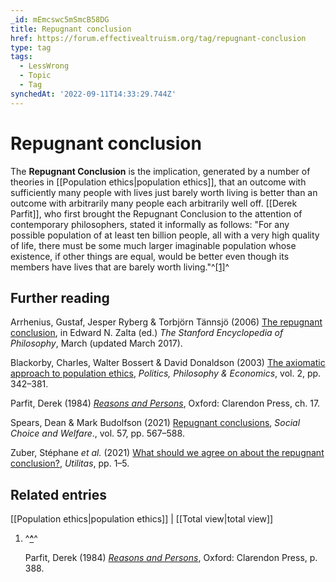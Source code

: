 ```yaml
---
_id: mEmcswc5mSmcB58DG
title: Repugnant conclusion
href: https://forum.effectivealtruism.org/tag/repugnant-conclusion
type: tag
tags:
  - LessWrong
  - Topic
  - Tag
synchedAt: '2022-09-11T14:33:29.744Z'
---
```

# Repugnant conclusion

The **Repugnant Conclusion** is the implication, generated by a number of theories in [[Population ethics|population ethics]], that an outcome with sufficiently many people with lives just barely worth living is better than an outcome with arbitrarily many people each arbitrarily well off. [[Derek Parfit]], who first brought the Repugnant Conclusion to the attention of contemporary philosophers, stated it informally as follows: "For any possible population of at least ten billion people, all with a very high quality of life, there must be some much larger imaginable population whose existence, if other things are equal, would be better even though its members have lives that are barely worth living."^[\[1\]](#fn2v9m1coctmx)^

Further reading
---------------

Arrhenius, Gustaf, Jesper Ryberg & Torbjörn Tännsjö (2006) [The repugnant conclusion](https://plato.stanford.edu/archives/spr2017/entries/repugnant-conclusion/), in Edward N. Zalta (ed.) *The Stanford Encyclopedia of Philosophy*, March (updated March 2017).

Blackorby, Charles, Walter Bossert & David Donaldson (2003) [The axiomatic approach to population ethics](https://doi.org/10.1177/1470594X030023004), *Politics, Philosophy & Economics*, vol. 2, pp. 342–381.

Parfit, Derek (1984) [*Reasons and Persons*](https://en.wikipedia.org/wiki/Special:BookSources/0-19-824908-X), Oxford: Clarendon Press, ch. 17.

Spears, Dean & Mark Budolfson (2021) [Repugnant conclusions](https://doi.org/10.1007/s00355-021-01321-2), *Social Choice and Welfare*., vol. 57, pp. 567–588.

Zuber, Stéphane *et al.* (2021) [What should we agree on about the repugnant conclusion?](https://doi.org/10.1017/S095382082100011X), *Utilitas*, pp. 1–5.

Related entries
---------------

[[Population ethics|population ethics]] | [[Total view|total view]]

1.  ^**[^](#fnref2v9m1coctmx)**^
    
    Parfit, Derek (1984) [*Reasons and Persons*](https://en.wikipedia.org/wiki/Special:BookSources/0-19-824908-X), Oxford: Clarendon Press, p. 388.